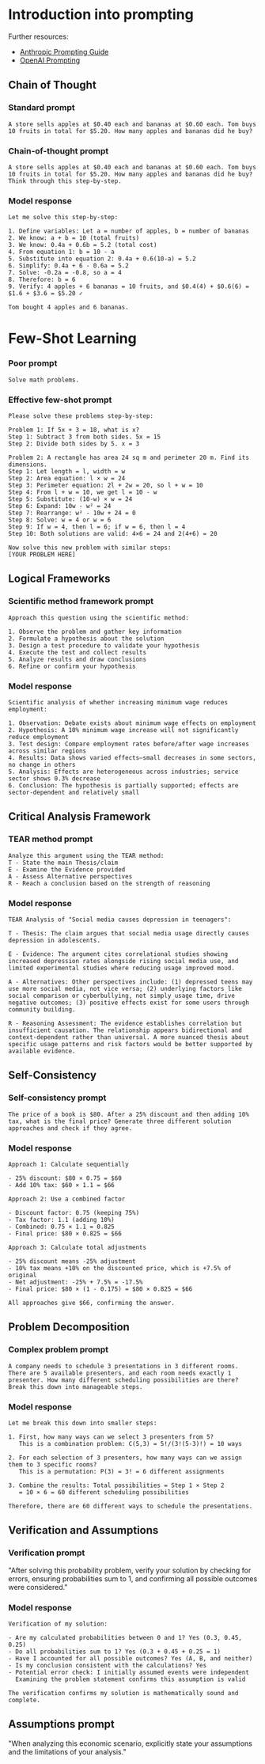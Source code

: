 # Introduction into prompting

Further resources:

- [Anthropic Prompting Guide](https://docs.anthropic.com/en/docs/get-started)
- [OpenAI Prompting](https://platform.openai.com/docs/guides/text#prompt-engineering)

## Chain of Thought

### Standard prompt

```
A store sells apples at $0.40 each and bananas at $0.60 each. Tom buys 10 fruits in total for $5.20. How many apples and bananas did he buy?
```

### Chain-of-thought prompt

```
A store sells apples at $0.40 each and bananas at $0.60 each. Tom buys 10 fruits in total for $5.20. How many apples and bananas did he buy? Think through this step-by-step.
```

### Model response

```
Let me solve this step-by-step:

1. Define variables: Let a = number of apples, b = number of bananas
2. We know: a + b = 10 (total fruits)
3. We know: 0.4a + 0.6b = 5.2 (total cost)
4. From equation 1: b = 10 - a
5. Substitute into equation 2: 0.4a + 0.6(10-a) = 5.2
6. Simplify: 0.4a + 6 - 0.6a = 5.2
7. Solve: -0.2a = -0.8, so a = 4
8. Therefore: b = 6
9. Verify: 4 apples + 6 bananas = 10 fruits, and $0.4(4) + $0.6(6) = $1.6 + $3.6 = $5.20 ✓

Tom bought 4 apples and 6 bananas.
```

# Few-Shot Learning

### Poor prompt

```
Solve math problems.
```

### Effective few-shot prompt

```
Please solve these problems step-by-step:

Problem 1: If 5x + 3 = 18, what is x?
Step 1: Subtract 3 from both sides. 5x = 15
Step 2: Divide both sides by 5. x = 3

Problem 2: A rectangle has area 24 sq m and perimeter 20 m. Find its dimensions.
Step 1: Let length = l, width = w
Step 2: Area equation: l × w = 24
Step 3: Perimeter equation: 2l + 2w = 20, so l + w = 10
Step 4: From l + w = 10, we get l = 10 - w
Step 5: Substitute: (10-w) × w = 24
Step 6: Expand: 10w - w² = 24
Step 7: Rearrange: w² - 10w + 24 = 0
Step 8: Solve: w = 4 or w = 6
Step 9: If w = 4, then l = 6; if w = 6, then l = 4
Step 10: Both solutions are valid: 4×6 = 24 and 2(4+6) = 20

Now solve this new problem with similar steps:
[YOUR PROBLEM HERE]
```

## Logical Frameworks

### Scientific method framework prompt

```
Approach this question using the scientific method:

1. Observe the problem and gather key information
2. Formulate a hypothesis about the solution
3. Design a test procedure to validate your hypothesis
4. Execute the test and collect results
5. Analyze results and draw conclusions
6. Refine or confirm your hypothesis
```

### Model response

```
Scientific analysis of whether increasing minimum wage reduces employment:

1. Observation: Debate exists about minimum wage effects on employment
2. Hypothesis: A 10% minimum wage increase will not significantly reduce employment
3. Test design: Compare employment rates before/after wage increases across similar regions
4. Results: Data shows varied effects—small decreases in some sectors, no change in others
5. Analysis: Effects are heterogeneous across industries; service sector shows 0.3% decrease
6. Conclusion: The hypothesis is partially supported; effects are sector-dependent and relatively small
```

## Critical Analysis Framework

### TEAR method prompt

```
Analyze this argument using the TEAR method:
T - State the main Thesis/claim
E - Examine the Evidence provided
A - Assess Alternative perspectives
R - Reach a conclusion based on the strength of reasoning
```

### Model response

```
TEAR Analysis of "Social media causes depression in teenagers":

T - Thesis: The claim argues that social media usage directly causes depression in adolescents.

E - Evidence: The argument cites correlational studies showing increased depression rates alongside rising social media use, and limited experimental studies where reducing usage improved mood.

A - Alternatives: Other perspectives include: (1) depressed teens may use more social media, not vice versa; (2) underlying factors like social comparison or cyberbullying, not simply usage time, drive negative outcomes; (3) positive effects exist for some users through community building.

R - Reasoning Assessment: The evidence establishes correlation but insufficient causation. The relationship appears bidirectional and context-dependent rather than universal. A more nuanced thesis about specific usage patterns and risk factors would be better supported by available evidence.
```

## Self-Consistency

### Self-consistency prompt

```
The price of a book is $80. After a 25% discount and then adding 10% tax, what is the final price? Generate three different solution approaches and check if they agree.
```

### Model response

```
Approach 1: Calculate sequentially

- 25% discount: $80 × 0.75 = $60
- Add 10% tax: $60 × 1.1 = $66

Approach 2: Use a combined factor

- Discount factor: 0.75 (keeping 75%)
- Tax factor: 1.1 (adding 10%)
- Combined: 0.75 × 1.1 = 0.825
- Final price: $80 × 0.825 = $66

Approach 3: Calculate total adjustments

- 25% discount means -25% adjustment
- 10% tax means +10% on the discounted price, which is +7.5% of original
- Net adjustment: -25% + 7.5% = -17.5%
- Final price: $80 × (1 - 0.175) = $80 × 0.825 = $66

All approaches give $66, confirming the answer.
```

## Problem Decomposition

### Complex problem prompt

```
A company needs to schedule 3 presentations in 3 different rooms. There are 5 available presenters, and each room needs exactly 1 presenter. How many different scheduling possibilities are there? Break this down into manageable steps.
```

### Model response

```
Let me break this down into smaller steps:

1. First, how many ways can we select 3 presenters from 5?
   This is a combination problem: C(5,3) = 5!/(3!(5-3)!) = 10 ways

2. For each selection of 3 presenters, how many ways can we assign them to 3 specific rooms?
   This is a permutation: P(3) = 3! = 6 different assignments

3. Combine the results: Total possibilities = Step 1 × Step 2
   = 10 × 6 = 60 different scheduling possibilities

Therefore, there are 60 different ways to schedule the presentations.
```

## Verification and Assumptions

### Verification prompt

"After solving this probability problem, verify your solution by checking for errors, ensuring probabilities sum to 1, and confirming all possible outcomes were considered."

### Model response

```
Verification of my solution:

- Are my calculated probabilities between 0 and 1? Yes (0.3, 0.45, 0.25)
- Do all probabilities sum to 1? Yes (0.3 + 0.45 + 0.25 = 1)
- Have I accounted for all possible outcomes? Yes (A, B, and neither)
- Is my conclusion consistent with the calculations? Yes
- Potential error check: I initially assumed events were independent
  Examining the problem statement confirms this assumption is valid

The verification confirms my solution is mathematically sound and complete.
```

## Assumptions prompt

"When analyzing this economic scenario, explicitly state your assumptions and the limitations of your analysis."
